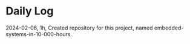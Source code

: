 # Daily Log

2024-02-06, 1h, Created repository for this project, named embedded-systems-in-10-000-hours.
